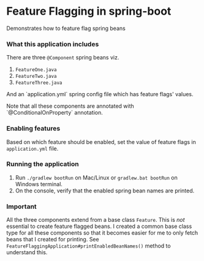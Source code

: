 # Feature Flagging in spring-boot
Demonstrates how to feature flag spring beans

### What this application includes
There are three `@Component` spring beans viz. 
1. `FeatureOne.java`
1. `FeatureTwo.java`
1. `FeatureThree.java`
<p>And an `application.yml` spring config file which has feature flags' values.<p/>
Note that all these components are annotated with `@ConditionalOnProperty` annotation.

### Enabling features
Based on which feature should be enabled, set the value of feature flags in `application.yml` file.

### Running the application
1. Run `./gradlew bootRun` on Mac/Linux or `gradlew.bat bootRun` on Windows terminal.
2. On the console, verify that the enabled spring bean names are printed.

### Important
All the three components extend from a base class `Feature`. This is *not* essential to create feature flagged beans.
I created a common base class type for all these components so that it becomes easier for me to only fetch beans that I created for printing.
See `FeatureFlaggingApplication#printEnabledBeanNames()` method to understand this.
